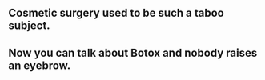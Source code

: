 ## Cosmetic surgery used to be such a taboo subject.
## Now you can talk about Botox and nobody raises an eyebrow.